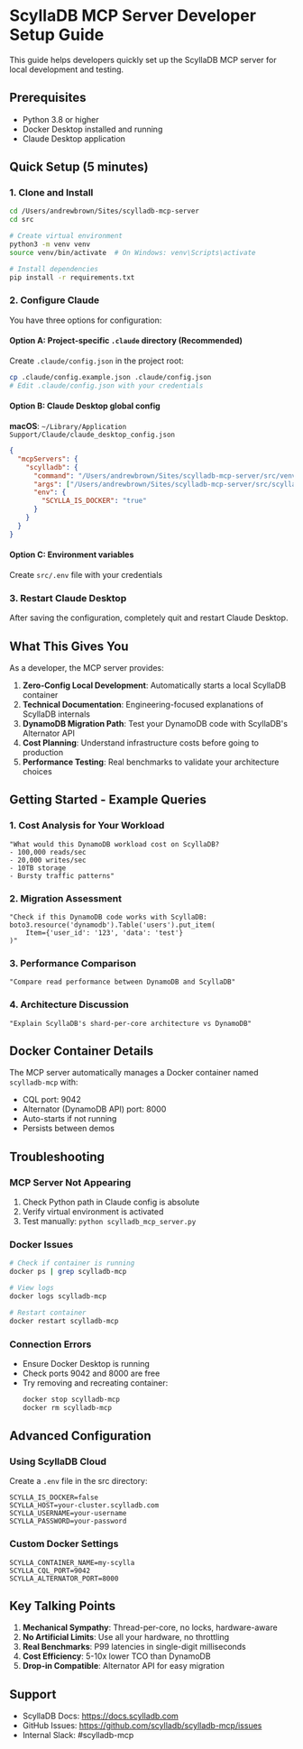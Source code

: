 # ScyllaDB MCP Server Developer Setup Guide

This guide helps developers quickly set up the ScyllaDB MCP server for local development and testing.

## Prerequisites

- Python 3.8 or higher
- Docker Desktop installed and running
- Claude Desktop application

## Quick Setup (5 minutes)

### 1. Clone and Install

```bash
cd /Users/andrewbrown/Sites/scylladb-mcp-server
cd src

# Create virtual environment
python3 -m venv venv
source venv/bin/activate  # On Windows: venv\Scripts\activate

# Install dependencies
pip install -r requirements.txt
```

### 2. Configure Claude

You have three options for configuration:

#### Option A: Project-specific `.claude` directory (Recommended)
Create `.claude/config.json` in the project root:

```bash
cp .claude/config.example.json .claude/config.json
# Edit .claude/config.json with your credentials
```

#### Option B: Claude Desktop global config
**macOS**: `~/Library/Application Support/Claude/claude_desktop_config.json`

```json
{
  "mcpServers": {
    "scylladb": {
      "command": "/Users/andrewbrown/Sites/scylladb-mcp-server/src/venv/bin/python",
      "args": ["/Users/andrewbrown/Sites/scylladb-mcp-server/src/scylladb_mcp_server.py"],
      "env": {
        "SCYLLA_IS_DOCKER": "true"
      }
    }
  }
}
```

#### Option C: Environment variables
Create `src/.env` file with your credentials

### 3. Restart Claude Desktop

After saving the configuration, completely quit and restart Claude Desktop.

## What This Gives You

As a developer, the MCP server provides:

1. **Zero-Config Local Development**: Automatically starts a local ScyllaDB container
2. **Technical Documentation**: Engineering-focused explanations of ScyllaDB internals
3. **DynamoDB Migration Path**: Test your DynamoDB code with ScyllaDB's Alternator API
4. **Cost Planning**: Understand infrastructure costs before going to production
5. **Performance Testing**: Real benchmarks to validate your architecture choices

## Getting Started - Example Queries

### 1. Cost Analysis for Your Workload
```
"What would this DynamoDB workload cost on ScyllaDB?
- 100,000 reads/sec
- 20,000 writes/sec
- 10TB storage
- Bursty traffic patterns"
```

### 2. Migration Assessment
```
"Check if this DynamoDB code works with ScyllaDB:
boto3.resource('dynamodb').Table('users').put_item(
    Item={'user_id': '123', 'data': 'test'}
)"
```

### 3. Performance Comparison
```
"Compare read performance between DynamoDB and ScyllaDB"
```

### 4. Architecture Discussion
```
"Explain ScyllaDB's shard-per-core architecture vs DynamoDB"
```

## Docker Container Details

The MCP server automatically manages a Docker container named `scylladb-mcp` with:
- CQL port: 9042
- Alternator (DynamoDB API) port: 8000
- Auto-starts if not running
- Persists between demos

## Troubleshooting

### MCP Server Not Appearing
1. Check Python path in Claude config is absolute
2. Verify virtual environment is activated
3. Test manually: `python scylladb_mcp_server.py`

### Docker Issues
```bash
# Check if container is running
docker ps | grep scylladb-mcp

# View logs
docker logs scylladb-mcp

# Restart container
docker restart scylladb-mcp
```

### Connection Errors
- Ensure Docker Desktop is running
- Check ports 9042 and 8000 are free
- Try removing and recreating container:
  ```bash
  docker stop scylladb-mcp
  docker rm scylladb-mcp
  ```

## Advanced Configuration

### Using ScyllaDB Cloud
Create a `.env` file in the src directory:
```env
SCYLLA_IS_DOCKER=false
SCYLLA_HOST=your-cluster.scylladb.com
SCYLLA_USERNAME=your-username
SCYLLA_PASSWORD=your-password
```

### Custom Docker Settings
```env
SCYLLA_CONTAINER_NAME=my-scylla
SCYLLA_CQL_PORT=9042
SCYLLA_ALTERNATOR_PORT=8000
```

## Key Talking Points

1. **Mechanical Sympathy**: Thread-per-core, no locks, hardware-aware
2. **No Artificial Limits**: Use all your hardware, no throttling
3. **Real Benchmarks**: P99 latencies in single-digit milliseconds
4. **Cost Efficiency**: 5-10x lower TCO than DynamoDB
5. **Drop-in Compatible**: Alternator API for easy migration

## Support

- ScyllaDB Docs: https://docs.scylladb.com
- GitHub Issues: https://github.com/scylladb/scylladb-mcp/issues
- Internal Slack: #scylladb-mcp